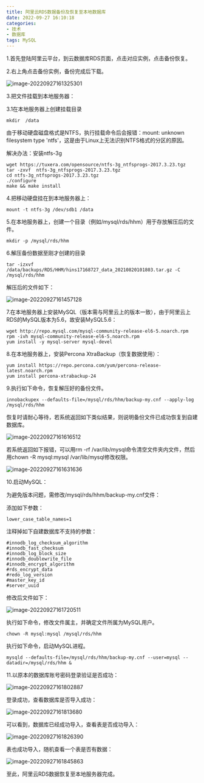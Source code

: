 ```yaml
---
title: 阿里云RDS数据备份及恢复至本地数据库
date: 2022-09-27 16:10:18
categories: 
- 技术
- 数据库
tags: MySQL
---
```


1.首先登陆阿里云平台，到云数据库RDS页面，点击对应实例，点击备份恢复。

2.右上角点击备份实例，备份完成后下载。

<!--more-->

![image-20220927161325301](阿里云RDS数据备份及恢复至本地数据库/image-20220927161325301.png)

3.把文件挂载到本地服务器：

3.1在本地服务器上创建挂载目录

```
mkdir  /data
```

由于移动硬盘磁盘格式是NTFS，执行挂载命令后会报错：mount: unknown filesystem type 'ntfs'，这是由于Linux上无法识别NTFS格式的分区的原因。

解决办法：安装ntfs-3g

```
wget https://tuxera.com/opensource/ntfs-3g_ntfsprogs-2017.3.23.tgz
tar -zxvf  ntfs-3g_ntfsprogs-2017.3.23.tgz
cd ntfs-3g_ntfsprogs-2017.3.23.tgz
./configure
make && make install
```

4.把移动硬盘挂在到本地服务器上：

```
mount -t ntfs-3g /dev/sdb1 /data
```

5.在本地服务器上，创建一个目录（例如/mysql/rds/hhm）用于存放解压后的文件。

```
mkdir -p /mysql/rds/hhm
```

6.解压备份数据至刚才创建的目录

```
tar -izxvf /data/backups/RDS/HHM/hins17168727_data_20210820101803.tar.gz -C /mysql/rds/hhm
```

解压后的文件如下：

![image-20220927161457128](阿里云RDS数据备份及恢复至本地数据库/image-20220927161457128.png)

7.在本地服务器上安装MySQL（版本需与阿里云上的版本一致），由于阿里云上RDS的MySQL版本为5.6，故安装MySQL5.6：

```
wget http://repo.mysql.com/mysql-community-release-el6-5.noarch.rpm
rpm -ivh mysql-community-release-el6-5.noarch.rpm
yum install -y mysql-server mysql-devel
```

8.在本地服务器上，安装Percona XtraBackup（恢复数据使用）：

```
yum install https://repo.percona.com/yum/percona-release-latest.noarch.rpm
yum install percona-xtrabackup-24
```

9.执行如下命令，恢复解压好的备份文件。

```
innobackupex --defaults-file=/mysql/rds/hhm/backup-my.cnf --apply-log /mysql/rds/hhm
```

恢复时请耐心等待，若系统返回如下类似结果，则说明备份文件已成功恢复到自建数据库。

![image-20220927161616512](阿里云RDS数据备份及恢复至本地数据库/image-20220927161616512.png)

若系统返回如下报错，可以用rm -rf /var/lib/mysql命令清空文件夹内文件，然后用chown -R mysql:mysql /var/lib/mysql修改权限。

![image-20220927161631636](阿里云RDS数据备份及恢复至本地数据库/image-20220927161631636.png)

10.启动MySQL：

为避免版本问题，需修改/mysql/rds/hhm/backup-my.cnf文件：

添加如下参数：

```
lower_case_table_names=1
```

注释掉如下自建数据库不支持的参数：

```
#innodb_log_checksum_algorithm
#innodb_fast_checksum
#innodb_log_block_size
#innodb_doublewrite_file
#innodb_encrypt_algorithm
#rds_encrypt_data
#redo_log_version
#master_key_id
#server_uuid
```

修改后文件如下：

![image-20220927161720511](阿里云RDS数据备份及恢复至本地数据库/image-20220927161720511.png)

执行如下命令，修改文件属主，并确定文件所属为MySQL用户。

```
chown -R mysql:mysql /mysql/rds/hhm
```

执行如下命令，启动MySQL进程。

```
mysqld --defaults-file=/mysql/rds/hhm/backup-my.cnf --user=mysql --datadir=/mysql/rds/hhm &
```

11.以原本的数据库账号密码登录验证是否成功：

![image-20220927161802887](阿里云RDS数据备份及恢复至本地数据库/image-20220927161802887.png)

登录成功，查看数据库是否导入成功：

![image-20220927161813680](阿里云RDS数据备份及恢复至本地数据库/image-20220927161813680.png)

可以看到，数据库已经成功导入，查看表是否成功导入：

![image-20220927161826390](阿里云RDS数据备份及恢复至本地数据库/image-20220927161826390.png)

表也成功导入，随机查看一个表是否有数据：

![image-20220927161845863](阿里云RDS数据备份及恢复至本地数据库/image-20220927161845863.png)

至此，阿里云RDS数据恢复至本地服务器完成。
